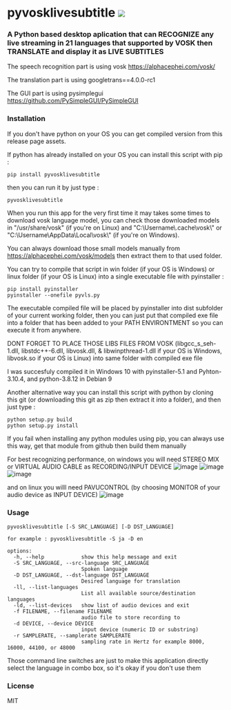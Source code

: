 # pyvosklivesubtitle <a href="https://pypi.org/project/pyvosklivesubtitle/0.0.1/"><img src="https://img.shields.io/pypi/v/pyvosklivesubtitle.svg"></img></a>

### A Python based desktop aplication that can RECOGNIZE any live streaming in 21 languages that supported by VOSK then TRANSLATE and display it as LIVE SUBTITLES

The speech recognition part is using vosk https://alphacephei.com/vosk/

The translation part is using googletrans==4.0.0-rc1

The GUI part is using pysimplegui https://github.com/PySimpleGUI/PySimpleGUI

### Installation

If you don't have python on your OS you can get compiled version from this release page assets.

If python has already installed on your OS you can install this script with pip :

```
pip install pyvosklivesubtitle
```

then you can run it by just type :
```
pyvosklivesubtitle
```

When you run this app for the very first time it may takes some times to download vosk language model, you can check those  downloaded models in "/usr/share/vosk" (if you're on Linux) and "C:\Username\\.cache\vosk\\" or "C:\Username\AppData\Local\vosk\\" (if you're on Windows).

You can always download those small models manually from https://alphacephei.com/vosk/models then extract them to that used folder.

You can try to compile that script in win folder (if your OS is Windows) or linux folder (if your OS is Linux) into a single executable file with pyinstaller :
```
pip install pyinstaller
pyinstaller --onefile pyvls.py
```
The executable compiled file will be placed by pyinstaller into dist subfolder of your current working folder, then you can just put that compiled exe file into a folder that has been added to your PATH ENVIRONTMENT so you can execute it from anywhere.

DONT FORGET TO PLACE THOSE LIBS FILES FROM VOSK (libgcc_s_seh-1.dll, libstdc++-6.dll, libvosk.dll, & libwinpthread-1.dll if your OS is Windows, libvosk.so if your OS is Linux) into same folder with compiled exe file

I was succesfuly compiled it in Windows 10 with pyinstaller-5.1 and Pyhton-3.10.4, and python-3.8.12 in Debian 9

Another alternative way you can install this script with python by cloning this git (or downloading this git as zip then extract it into 
a folder), and then just type :

```
python setup.py build
python setup.py install
```

If you fail when installing any python modules using pip, you can always use this way, get that module from github then build them manually

For best recognizing performance, on windows you will need STEREO MIX or VIRTUAL AUDIO CABLE as RECORDING/INPUT DEVICE 
![image](https://user-images.githubusercontent.com/88623122/199527559-e2609d8c-3479-420d-8c52-806fa56a21f4.png)
![image](https://user-images.githubusercontent.com/88623122/199528286-1ab77dc4-38a9-41f2-9b92-25db352a1ed2.png)
![image](https://user-images.githubusercontent.com/88623122/199528861-22541706-3bdf-427c-8c2f-44174b114e34.png)

and on linux you willl need PAVUCONTROL (by choosing MONITOR of your audio device as INPUT DEVICE)
![image](https://user-images.githubusercontent.com/88623122/199517907-76d61acb-3f07-49b6-8f2f-4b6a2b787eff.png)

### Usage

```
pyvosklivesubtitle [-S SRC_LANGUAGE] [-D DST_LANGUAGE]

for example : pyvosklivesubtitle -S ja -D en

options:
  -h, --help            show this help message and exit
  -S SRC_LANGUAGE, --src-language SRC_LANGUAGE
                        Spoken language
  -D DST_LANGUAGE, --dst-language DST_LANGUAGE
                        Desired language for translation
  -ll, --list-languages
                        List all available source/destination languages
  -ld, --list-devices   show list of audio devices and exit
  -f FILENAME, --filename FILENAME
                        audio file to store recording to
  -d DEVICE, --device DEVICE
                        input device (numeric ID or substring)
  -r SAMPLERATE, --samplerate SAMPLERATE
                        sampling rate in Hertz for example 8000, 16000, 44100, or 48000
```

Those command line switches are just to make this application directly select the language in combo box, so it's okay if you don't use them

### License

MIT
